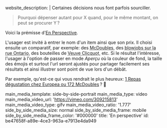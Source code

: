 website_description: |
  Certaines décisions nous font parfois&nbsp;sourciller.
  
  > Pourquoi dépenser autant pour&nbsp;X quand, pour le même montant, on peut se procurer&nbsp;Y&thinsp;?
  
  Voici la prémisse d'[En Perspective](http://enperspective.smnarnold.com).
  
  L'usager est invité à entrer le nom d'un item ainsi que son prix. Il choisi ensuite un comparatif, par exemple: des <abbr title="1.39$">McDoubles</abbr>, des <abbr title="20$">blowjobs sur la rue Ontario</abbr>, des bouteilles de <abbr title="71.25$">Veuve Clicquot</abbr>, etc. Si le résultat l'intéresse, l'usager à l'option de passer en mode _Aperçu_ où la couleur de fond, la taille des émojis et surtout l'url seront ajustés pour partager facilement ses résultats et ainsi illustrer  sont point de vue lors d'un débât.
  
  Par exemple, qu'est-ce qui vous rendrait le plus heureux: [1 Repas dégustation chez Europea ou 172&nbsp;McDoubles](http://enperspective.smnarnold.com/mcdoubles/275/1+repas+d%C3%A9gustion+chez+Europea/apercu)&thinsp;? 🤔
  
main_media_template: side-by-side-portrait
main_media_type: video
main_media_video_url: 'https://vimeo.com/309215813'
main_media_video_type: gifv
main_media_video_ratio: '1.777'
side_by_side_media_size: normal
side_by_side_media_frame: mobile
side_by_side_media_frame_color: '#000000'
title: 'En perspective'
id: be47658f-a89e-4ce3-963a-e7913e4da949

